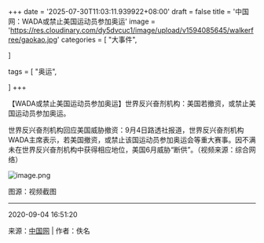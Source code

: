 +++
date = '2025-07-30T11:03:11.939922+08:00'
draft = false
title = '中国网：WADA或禁止美国运动员参加奥运'
image = 'https://res.cloudinary.com/dy5dvcuc1/image/upload/v1594085645/walkerfree/gaokao.jpg'
categories = [
    "大事件",

]

tags = [
    "奥运",

]
+++

【WADA或禁止美国运动员参加奥运】世界反兴奋剂机构：美国若撤资，或禁止美国运动员参加奥运。

世界反兴奋剂机构回应美国威胁撤资：9月4日路透社报道，世界反兴奋剂机构WADA主席表示，若美国撤资，或禁止该国运动员参加奥运会等重大赛事。因不满未在世界反兴奋剂机构中获得相应地位，美国6月威胁“断供”。（视频来源：综合网络）

![image.png](http://henan.china.com.cn/pic/2020-09/04/f37edfb2-8e94-4756-9c4f-0ed0f1f58429.png)

图源：视频截图

---

2020-09-04 16:51:20

来源：[中国网](https://weibo.com/1884488621/Jj50V5KMv)  |  作者：佚名
